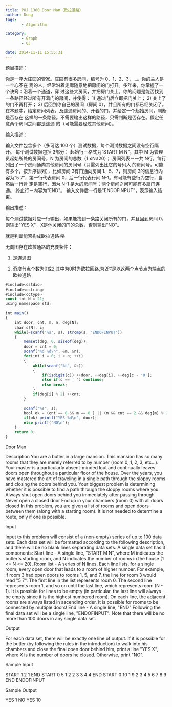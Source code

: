 ```yaml
---
title: POJ 1300 Door Man（欧拉通路）
author: Deng
tags: 
       - Algorithm

category: 
       - Graph
       - OJ

date: 2014-11-11 15:55:31
---
```

题目描述：

你是一座大庄园的管家。庄园有很多房间，编号为 0、1、2、3，...。你的主人是一个心不在 焉的人，经常沿着走廊随意地把房间的门打开。多年来，你掌握了一个诀窍：沿着一个通道，穿 过这些大房间，并把房门关上。你的问题是能否找到一条路径经过所有开着门的房间，并使得： 1) 通过门后立即把门关上； 2) 关上了的门不再打开； 3) 后回到你自己的房间（房间 0），并且所有的门都已经关闭了。 在本题中，给定房间列表，及连通房间的、开着的门，并给定一个起始房间，判断是否存在 这样的一条路径。不需要输出这样的路径，只需判断是否存在。假定任意两个房间之间都是连通 的（可能需要经过其他房间）。

输入描述：

输入文件包含多个（多可达 100 个）测试数据，每个测试数据之间没有空行隔开。 每个测试数据包括 3部分： 起始行－格式为“START M N”，其中 M 为管理员起始所处的房间号，N 为房间的总数（1 ≤N≤20）； 房间列表－一共 N行，每行列出了一个房间通向其他房间的房间号（只需列出比它的号码大 的房间号，可能有多个，按升序排列），比如房间 3有门通向房间 1、5、7，则房间 3的信息行内 容为“5 7”，第一行代表房间 0，后一行代表行间 N-1。有可能有些行为空行，当然后一行肯 定是空行，因为 N-1 是大的房间号；两个房间之间可能有多扇门连通。 终止行－内容为"END"。 输入文件后一行是"ENDOFINPUT"，表示输入结束。

输出描述：

每个测试数据对应一行输出，如果能找到一条路关闭所有的门，并且回到房间 0，则输出"YES X"，X是他关闭的门的总数，否则输出"NO"。

就是判断能否构成欧拉通路·咯

无向图存在欧拉通路的充要条件：

1. 是连通图

2. 奇度节点个数为0或2,其中为0时为欧拉回路,为2时是以这两个点节点为端点的欧拉通路
```js 
#include<cstdio>
#include<cstring>
#include<cctype>
const int N = 21;
using namespace std;

int main()
{
    int door, cnt, m, n, deg[N];
    char s[N], c;
    while(~scanf("%s", s), strcmp(s, "ENDOFINPUT"))
    {
        memset(deg, 0, sizeof(deg));
        door = cnt = 0;
        scanf("%d %d\n", &m, &n);
        for(int i = 0; i < n; ++i)
        {
            while(scanf("%c", &c))
            {
                if(isdigit(c)) ++door, ++deg[i], ++deg[c - '0'];
                else if(c == ' ') continue;
                else break;
            }
            if(deg[i] % 2) ++cnt;
        }

        scanf("%s", s);
        bool ok = (cnt == 0 && m == 0 ) || (m && cnt == 2 && deg[m] % 2 );
        if(ok) printf("YES %d\n", door);
        else printf("NO\n");
    }
    return 0;
}
```

Door Man

Description
You are a butler in a large mansion. This mansion has so many rooms that they are merely referred to by number (room 0, 1, 2, 3, etc...). Your master is a particularly absent-minded lout and continually leaves doors open throughout a particular floor of the house. Over the years, you have mastered the art of traveling in a single path through the sloppy rooms and closing the doors behind you. Your biggest problem is determining whether it is possible to find a path through the sloppy rooms where you:
  Always shut open doors behind you immediately after passing through
 Never open a closed door
 End up in your chambers (room 0) with all doors closed
 In this problem, you are given a list of rooms and open doors between them (along with a starting room). It is not needed to determine a route, only if one is possible.

Input

Input to this problem will consist of a (non-empty) series of up to 100 data sets. Each data set will be formatted according to the following description, and there will be no blank lines separating data sets.
A single data set has 3 components:
  Start line - A single line, "START M N", where M indicates the butler's starting room, and N indicates the number of rooms in the house (1 <= N <= 20).
 Room list - A series of N lines. Each line lists, for a single room, every open door that leads to a room of higher number. For example, if room 3 had open doors to rooms 1, 5, and 7, the line for room 3 would read "5 7". The first line in the list represents room 0. The second line represents room 1, and so on until the last line, which represents room (N - 1). It is possible for lines to be empty (in particular, the last line will always be empty since it is the highest numbered room). On each line, the adjacent rooms are always listed in ascending order. It is possible for rooms to be connected by multiple doors!
 End line - A single line, "END"
 Following the final data set will be a single line, "ENDOFINPUT".
Note that there will be no more than 100 doors in any single data set.

Output

For each data set, there will be exactly one line of output. If it is possible for the butler (by following the rules in the introduction) to walk into his chambers and close the final open door behind him, print a line "YES X", where X is the number of doors he closed. Otherwise, print "NO".

Sample Input

START 1 2 1 END START 0 5 1 2 2 3 3 4 4 END START 0 10 1 9 2 3 4 5 6 7 8 9 END ENDOFINPUT

Sample Output

YES 1 NO YES 10